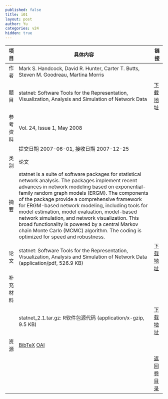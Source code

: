 ```yaml
---
published: false
title: i01
layout: post
author: Yu
categories: v24
hidden: true
---
```


| 项目 | 具体内容 | 链接 |
|---:|---|---|
| 作者 | Mark S. Handcock, David R. Hunter, Carter T. Butts, Steven M. Goodreau, Martina Morris| |
| 题目 |statnet: Software Tools for the Representation, Visualization, Analysis and Simulation of Network Data | [下载地址](http://www.jstatsoft.org/v24/i01/paper) |
| 参考资料 |Vol. 24, Issue 1, May 2008 | |
| | 提交日期 2007-06-01, 接收日期 2007-12-25| | 
| 类别 | 论文| |
| 摘要 | statnet is a suite of software packages for statistical network analysis. The packages implement recent advances in network modeling based on exponential-family random graph models (ERGM). The components of the package provide a comprehensive framework for ERGM-based network modeling, including tools for model estimation, model evaluation, model-based network simulation, and network visualization. This broad functionality is powered by a central Markov chain Monte Carlo (MCMC) algorithm. The coding is optimized for speed and robustness.| |
| 论文 | statnet: Software Tools for the Representation, Visualization, Analysis and Simulation of Network Data  (application/pdf, 526.9 KB)| [下载地址](http://www.jstatsoft.org/v24/i01/paper) |
| 补充材料 | | |
| |statnet_2.1.tar.gz: R软件包源代码  (application/x-gzip, 9.5 KB)|  [下载地址](http://www.jstatsoft.org/v24/i01/supp/1) |
| 资源 | [BibTeX](http://www.jstatsoft.org/v24/i01/bibtex) [OAI](http://www.jstatsoft.org/oai?verb=GetRecord&identifier=oai.jstatsoft/v24/i01&prefix=oai_dc)| |
| |  | [返回卷目录]({{site.baseurl}}/volume/v24.html) |